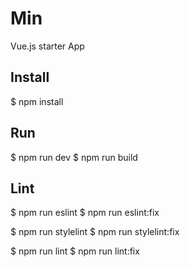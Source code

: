# Min

Vue.js starter App

## Install

  $ npm install


## Run

  $ npm run dev
  $ npm run build


## Lint

  $ npm run eslint
  $ npm run eslint:fix
  
  $ npm run stylelint
  $ npm run stylelint:fix
  
  $ npm run lint
  $ npm run lint:fix